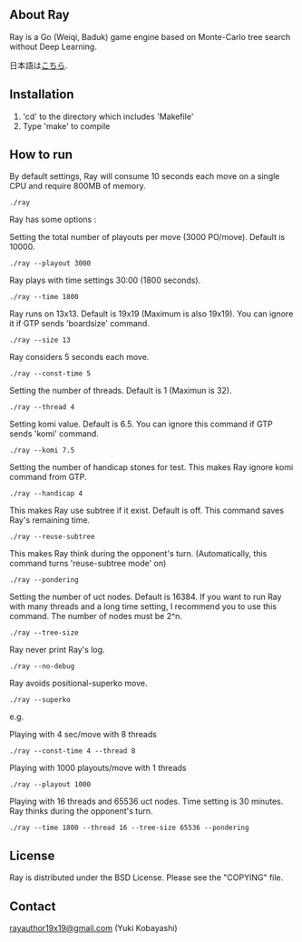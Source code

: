 About Ray
---------
Ray is a Go (Weiqi, Baduk) game engine based on Monte-Carlo tree search without Deep Learning.

日本語は[こちら](doc/ja/README.md).

Installation
------------
1. 'cd' to the directory which includes 'Makefile'
2. Type 'make' to compile

How to run
----------
By default settings, Ray will consume 10 seconds each move on a single CPU 
and require 800MB of memory. 

    ./ray

Ray has some options :

Setting the total number of playouts per move (3000 PO/move). Default is 10000.

    ./ray --playout 3000

Ray plays with time settings 30:00 (1800 seconds).

    ./ray --time 1800       

Ray runs on 13x13. Default is 19x19 (Maximum is also 19x19).
You can ignore it if GTP sends 'boardsize' command.

    ./ray --size 13         
                  
Ray considers 5 seconds each move. 

    ./ray --const-time 5
    
Setting the number of threads. Default is 1 (Maximun is 32).

    ./ray --thread 4

Setting komi value. Default is 6.5.
You can ignore this command if GTP sends 'komi' command.

    ./ray --komi 7.5        
                  
Setting the number of handicap stones for test.
This makes Ray ignore komi command from GTP.

    ./ray --handicap 4      
                  
This makes Ray use subtree if it exist. Default is off.
This command saves Ray's remaining time.

    ./ray --reuse-subtree   
                  
This makes Ray think during the opponent's turn.
(Automatically, this command turns 'reuse-subtree mode' on)

    ./ray --pondering

Setting the number of uct nodes. Default is 16384. If you
want to run Ray with many threads and a long time setting,
I recommend you to use this command. The number of nodes must be 2^n.

    ./ray --tree-size

Ray never print Ray's log.

    ./ray --no-debug        

Ray avoids positional-superko move.

    ./ray --superko         


e.g.

Playing with 4 sec/move with 8 threads

    ./ray --const-time 4 --thread 8

Playing with 1000 playouts/move with 1 threads

    ./ray --playout 1000

Playing with 16 threads and 65536 uct nodes. Time setting is 30 minutes.
Ray thinks during the opponent's turn.

    ./ray --time 1800 --thread 16 --tree-size 65536 --pondering


License
-------
Ray is distributed under the BSD License.
Please see the "COPYING" file.

Contact
-------
rayauthor19x19@gmail.com (Yuki Kobayashi)
